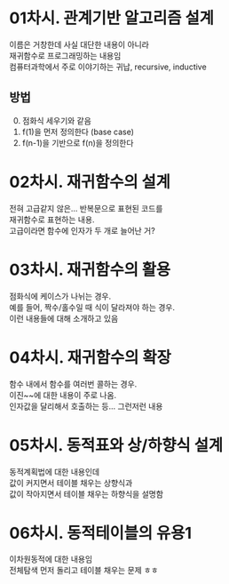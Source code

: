 # 01차시. 관계기반 알고리즘 설계

이름은 거창한데 사실 대단한 내용이 아니라  
재귀함수로 프로그래밍하는 내용임  
컴퓨터과학에서 주로 이야기하는 귀납, recursive, inductive  

## 방법  
0. 점화식 세우기와 같음
1. f(1)을 먼저 정의한다 (base case)  
2. f(n-1)을 기반으로 f(n)을 정의한다  


# 02차시. 재귀함수의 설계

전혀 고급같지 않은... 반복문으로 표현된 코드를  
재귀함수로 표현하는 내용.  
고급이라면 함수에 인자가 두 개로 늘어난 거?

# 03차시. 재귀함수의 활용

점화식에 케이스가 나뉘는 경우.  
예를 들어, 짝수/홀수일 때 식이 달라져야 하는 경우.  
이런 내용들에 대해 소개하고 있음  

# 04차시. 재귀함수의 확장

함수 내에서 함수를 여러번 콜하는 경우.  
이진~~에 대한 내용이 주로 나옴.  
인자값을 달리해서 호출하는 등... 그런저런 내용  

# 05차시. 동적표와 상/하향식 설계

동적계획법에 대한 내용인데  
값이 커지면서 테이블 채우는 상향식과  
값이 작아지면서 테이블 채우는 하향식을 설명함  

# 06차시. 동적테이블의 유용1

이차원동적에 대한 내용임  
전체탐색 먼저 돌리고 테이블 채우는 문제 ㅎㅎ  
